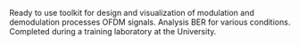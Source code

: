 Ready to use toolkit for design and visualization of modulation and demodulation processes OFDM signals. Analysis BER for various conditions. Completed during a training laboratory at the University.